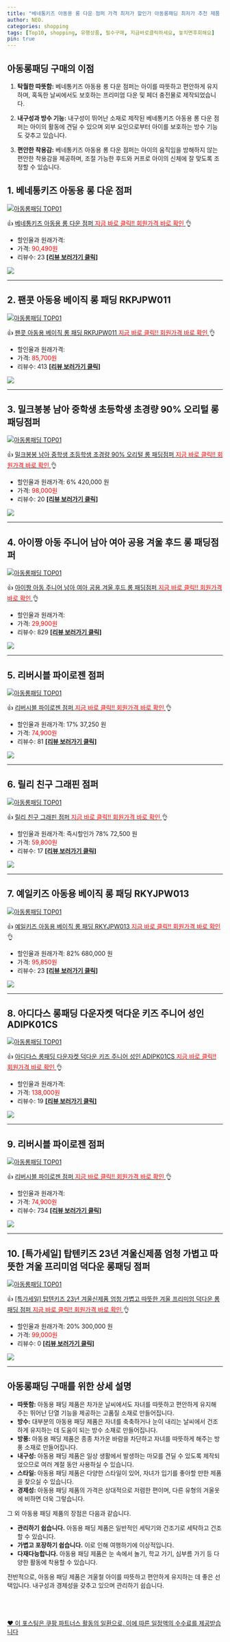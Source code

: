 ```yaml
---
title: "베네통키즈 아동용 롱 다운 점퍼 가격 최저가 할인가 아동롱패딩 최저가 추천 제품 비교"
author: NEO.
categories: shopping
tags: [Top10, shopping, 유행상품, 필수구매, 지금바로클릭하세요, 놓치면후회해요]
pin: true
---
```

## 아동롱패딩 구매의 이점
1. **탁월한 따뜻함:** 베네통키즈 아동용 롱 다운 점퍼는 아이를 따뜻하고 편안하게 유지하며, 혹독한 날씨에서도 보호하는 프리미엄 다운 및 페더 충전물로 제작되었습니다.


2. **내구성과 방수 기능:** 내구성이 뛰어난 소재로 제작된 베네통키즈 아동용 롱 다운 점퍼는 아이의 활동에 견딜 수 있으며 외부 요인으로부터 아이를 보호하는 방수 기능도 갖추고 있습니다.


3. **편안한 착용감:** 베네통키즈 아동용 롱 다운 점퍼는 아이의 움직임을 방해하지 않는 편안한 착용감을 제공하며, 조절 가능한 후드와 커프로 아이의 신체에 잘 맞도록 조정할 수 있습니다.

   

## 1. 베네통키즈 아동용 롱 다운 점퍼

[![아동롱패딩 TOP01](https://thumbnail10.coupangcdn.com/thumbnails/remote/490x490ex/image/retail/images/1537519349190206-4fcd180a-7c7f-4047-91d4-d76ee8f6064c.jpg)](https://link.coupang.com/re/AFFSDP?lptag=AF3617701&subid=GithubCoopas&pageKey=7669889981&traceid=V0-153&itemId=20457444453&vendorItemId=87537415001)


👍 [베네통키즈 아동용 롱 다운 점퍼 <font color=red> 지금 바로 클릭!! 회원가격 바로 확인 </font> ](https://link.coupang.com/re/AFFSDP?lptag=AF3617701&subid=GithubCoopas&pageKey=7669889981&traceid=V0-153&itemId=20457444453&vendorItemId=87537415001) 👌 


- 할인율과 원래가격: 
- 가격: <span style='color:red'>90,490원</span>
- 리뷰수: 23  [**[리뷰 보러가기 클릭]**](https://link.coupang.com/re/AFFSDP?lptag=AF3617701&subid=GithubCoopas&pageKey=7669889981&traceid=V0-153&itemId=20457444453&vendorItemId=87537415001)

[![](/discount_price.png)](https://link.coupang.com/re/AFFSDP?lptag=AF3617701&subid=GithubCoopas&pageKey=7669889981&traceid=V0-153&itemId=20457444453&vendorItemId=87537415001)

---


   

## 2. 팬콧 아동용 베이직 롱 패딩 RKPJPW011

[![아동롱패딩 TOP01](https://thumbnail7.coupangcdn.com/thumbnails/remote/490x490ex/image/retail/images/2023/11/05/11/8/6009ccf4-3dd0-43cd-ba0a-a223d79ca752.jpg)](https://link.coupang.com/re/AFFSDP?lptag=AF3617701&subid=GithubCoopas&pageKey=7702353565&traceid=V0-153&itemId=20600927806&vendorItemId=87675658609)


👍 [팬콧 아동용 베이직 롱 패딩 RKPJPW011 <font color=red> 지금 바로 클릭!! 회원가격 바로 확인 </font> ](https://link.coupang.com/re/AFFSDP?lptag=AF3617701&subid=GithubCoopas&pageKey=7702353565&traceid=V0-153&itemId=20600927806&vendorItemId=87675658609) 👌 


- 할인율과 원래가격: 
- 가격: <span style='color:red'>85,700원</span>
- 리뷰수: 413  [**[리뷰 보러가기 클릭]**](https://link.coupang.com/re/AFFSDP?lptag=AF3617701&subid=GithubCoopas&pageKey=7702353565&traceid=V0-153&itemId=20600927806&vendorItemId=87675658609)

[![](/discount_price.png)](https://link.coupang.com/re/AFFSDP?lptag=AF3617701&subid=GithubCoopas&pageKey=7702353565&traceid=V0-153&itemId=20600927806&vendorItemId=87675658609)

---


   

## 3. 밀크봉봉 남아 중학생 초등학생 초경량 90% 오리털 롱 패딩점퍼

[![아동롱패딩 TOP01](https://thumbnail8.coupangcdn.com/thumbnails/remote/490x490ex/image/vendor_inventory/a825/bfd8b947f43cbe2ced75d24d43a722fbc09a787a4f872693fab1e3a26201.jpg)](https://link.coupang.com/re/AFFSDP?lptag=AF3617701&subid=GithubCoopas&pageKey=7692751620&traceid=V0-153&itemId=20576054432&vendorItemId=87651266382)


👍 [밀크봉봉 남아 중학생 초등학생 초경량 90% 오리털 롱 패딩점퍼 <font color=red> 지금 바로 클릭!! 회원가격 바로 확인 </font> ](https://link.coupang.com/re/AFFSDP?lptag=AF3617701&subid=GithubCoopas&pageKey=7692751620&traceid=V0-153&itemId=20576054432&vendorItemId=87651266382) 👌 


- 할인율과 원래가격: 6%  420,000   원
- 가격: <span style='color:red'>98,000원</span>
- 리뷰수: 20  [**[리뷰 보러가기 클릭]**](https://link.coupang.com/re/AFFSDP?lptag=AF3617701&subid=GithubCoopas&pageKey=7692751620&traceid=V0-153&itemId=20576054432&vendorItemId=87651266382)

[![](/discount_price.png)](https://link.coupang.com/re/AFFSDP?lptag=AF3617701&subid=GithubCoopas&pageKey=7692751620&traceid=V0-153&itemId=20576054432&vendorItemId=87651266382)

---


   

## 4. 아이짱 아동 주니어 남아 여아 공용 겨울 후드 롱 패딩점퍼

[![아동롱패딩 TOP01](https://thumbnail9.coupangcdn.com/thumbnails/remote/490x490ex/image/vendor_inventory/6413/5cc965cc12cb02c241432d17c3b8f40ba3387c04bfe0b9e63fb8a4d74852.jpg)](https://link.coupang.com/re/AFFSDP?lptag=AF3617701&subid=GithubCoopas&pageKey=7728453937&traceid=V0-153&itemId=20760838767&vendorItemId=87830982566)


👍 [아이짱 아동 주니어 남아 여아 공용 겨울 후드 롱 패딩점퍼 <font color=red> 지금 바로 클릭!! 회원가격 바로 확인 </font> ](https://link.coupang.com/re/AFFSDP?lptag=AF3617701&subid=GithubCoopas&pageKey=7728453937&traceid=V0-153&itemId=20760838767&vendorItemId=87830982566) 👌 


- 할인율과 원래가격: 
- 가격: <span style='color:red'>29,900원</span>
- 리뷰수: 829  [**[리뷰 보러가기 클릭]**](https://link.coupang.com/re/AFFSDP?lptag=AF3617701&subid=GithubCoopas&pageKey=7728453937&traceid=V0-153&itemId=20760838767&vendorItemId=87830982566)

[![](/discount_price.png)](https://link.coupang.com/re/AFFSDP?lptag=AF3617701&subid=GithubCoopas&pageKey=7728453937&traceid=V0-153&itemId=20760838767&vendorItemId=87830982566)

---


   

## 5. 리버시블 파이로젠 점퍼

[![아동롱패딩 TOP01](https://thumbnail9.coupangcdn.com/thumbnails/remote/490x490ex/image/vendor_inventory/16d9/c0351683be1dfed5efdbea49c490866d373c92feeaf1543765684b6a2221.jpg)](https://link.coupang.com/re/AFFSDP?lptag=AF3617701&subid=GithubCoopas&pageKey=7772075264&traceid=V0-153&itemId=20984875856&vendorItemId=87299607348)


👍 [리버시블 파이로젠 점퍼 <font color=red> 지금 바로 클릭!! 회원가격 바로 확인 </font> ](https://link.coupang.com/re/AFFSDP?lptag=AF3617701&subid=GithubCoopas&pageKey=7772075264&traceid=V0-153&itemId=20984875856&vendorItemId=87299607348) 👌 


- 할인율과 원래가격: 17%  37,250   원
- 가격: <span style='color:red'>74,900원</span>
- 리뷰수: 81  [**[리뷰 보러가기 클릭]**](https://link.coupang.com/re/AFFSDP?lptag=AF3617701&subid=GithubCoopas&pageKey=7772075264&traceid=V0-153&itemId=20984875856&vendorItemId=87299607348)

[![](/discount_price.png)](https://link.coupang.com/re/AFFSDP?lptag=AF3617701&subid=GithubCoopas&pageKey=7772075264&traceid=V0-153&itemId=20984875856&vendorItemId=87299607348)

---


   

## 6. 릴리 친구 그래핀 점퍼

[![아동롱패딩 TOP01](https://thumbnail7.coupangcdn.com/thumbnails/remote/490x490ex/image/vendor_inventory/844b/38ab11a499795418a39aef846a149602eb2a15ac26c28c4c1805e612f1f6.jpg)](https://link.coupang.com/re/AFFSDP?lptag=AF3617701&subid=GithubCoopas&pageKey=7621823337&traceid=V0-153&itemId=20209312382&vendorItemId=87299445870)


👍 [릴리 친구 그래핀 점퍼 <font color=red> 지금 바로 클릭!! 회원가격 바로 확인 </font> ](https://link.coupang.com/re/AFFSDP?lptag=AF3617701&subid=GithubCoopas&pageKey=7621823337&traceid=V0-153&itemId=20209312382&vendorItemId=87299445870) 👌 


- 할인율과 원래가격: 즉시할인가 78%  72,500   원
- 가격: <span style='color:red'>59,800원</span>
- 리뷰수: 17  [**[리뷰 보러가기 클릭]**](https://link.coupang.com/re/AFFSDP?lptag=AF3617701&subid=GithubCoopas&pageKey=7621823337&traceid=V0-153&itemId=20209312382&vendorItemId=87299445870)

[![](/discount_price.png)](https://link.coupang.com/re/AFFSDP?lptag=AF3617701&subid=GithubCoopas&pageKey=7621823337&traceid=V0-153&itemId=20209312382&vendorItemId=87299445870)

---


   

## 7. 예일키즈 아동용 베이직 롱 패딩 RKYJPW013

[![아동롱패딩 TOP01](https://thumbnail8.coupangcdn.com/thumbnails/remote/490x490ex/image/retail/images/1571795583143633-36c3137a-97be-4c9e-b26f-437ee0313b2f.jpg)](https://link.coupang.com/re/AFFSDP?lptag=AF3617701&subid=GithubCoopas&pageKey=7696311724&traceid=V0-153&itemId=20635128190&vendorItemId=87709038214)


👍 [예일키즈 아동용 베이직 롱 패딩 RKYJPW013 <font color=red> 지금 바로 클릭!! 회원가격 바로 확인 </font> ](https://link.coupang.com/re/AFFSDP?lptag=AF3617701&subid=GithubCoopas&pageKey=7696311724&traceid=V0-153&itemId=20635128190&vendorItemId=87709038214) 👌 


- 할인율과 원래가격: 82%  680,000   원
- 가격: <span style='color:red'>95,850원</span>
- 리뷰수: 23  [**[리뷰 보러가기 클릭]**](https://link.coupang.com/re/AFFSDP?lptag=AF3617701&subid=GithubCoopas&pageKey=7696311724&traceid=V0-153&itemId=20635128190&vendorItemId=87709038214)

[![](/discount_price.png)](https://link.coupang.com/re/AFFSDP?lptag=AF3617701&subid=GithubCoopas&pageKey=7696311724&traceid=V0-153&itemId=20635128190&vendorItemId=87709038214)

---


   

## 8. 아디다스 롱패딩 다운자켓 덕다운 키즈 주니어 성인 ADIPK01CS

[![아동롱패딩 TOP01](https://thumbnail7.coupangcdn.com/thumbnails/remote/490x490ex/image/vendor_inventory/707a/c0881be79c71dc7e4c7958a48e58b4cebc953509368ce406b77fbe0c0a70.jpg)](https://link.coupang.com/re/AFFSDP?lptag=AF3617701&subid=GithubCoopas&pageKey=4760898561&traceid=V0-153&itemId=6065906407&vendorItemId=73362699465)


👍 [아디다스 롱패딩 다운자켓 덕다운 키즈 주니어 성인 ADIPK01CS <font color=red> 지금 바로 클릭!! 회원가격 바로 확인 </font> ](https://link.coupang.com/re/AFFSDP?lptag=AF3617701&subid=GithubCoopas&pageKey=4760898561&traceid=V0-153&itemId=6065906407&vendorItemId=73362699465) 👌 


- 할인율과 원래가격: 
- 가격: <span style='color:red'>138,000원</span>
- 리뷰수: 19  [**[리뷰 보러가기 클릭]**](https://link.coupang.com/re/AFFSDP?lptag=AF3617701&subid=GithubCoopas&pageKey=4760898561&traceid=V0-153&itemId=6065906407&vendorItemId=73362699465)

[![](/discount_price.png)](https://link.coupang.com/re/AFFSDP?lptag=AF3617701&subid=GithubCoopas&pageKey=4760898561&traceid=V0-153&itemId=6065906407&vendorItemId=73362699465)

---


   

## 9. 리버시블 파이로젠 점퍼

[![아동롱패딩 TOP01](https://thumbnail9.coupangcdn.com/thumbnails/remote/490x490ex/image/vendor_inventory/5179/7414c37c3809a8433938f16888ffdab84c3ab161f14111398b3cf4c5ecce.jpg)](https://link.coupang.com/re/AFFSDP?lptag=AF3617701&subid=GithubCoopas&pageKey=7772075264&traceid=V0-153&itemId=20984875859&vendorItemId=87299607319)


👍 [리버시블 파이로젠 점퍼 <font color=red> 지금 바로 클릭!! 회원가격 바로 확인 </font> ](https://link.coupang.com/re/AFFSDP?lptag=AF3617701&subid=GithubCoopas&pageKey=7772075264&traceid=V0-153&itemId=20984875859&vendorItemId=87299607319) 👌 


- 할인율과 원래가격: 
- 가격: <span style='color:red'>74,900원</span>
- 리뷰수: 734  [**[리뷰 보러가기 클릭]**](https://link.coupang.com/re/AFFSDP?lptag=AF3617701&subid=GithubCoopas&pageKey=7772075264&traceid=V0-153&itemId=20984875859&vendorItemId=87299607319)

[![](/discount_price.png)](https://link.coupang.com/re/AFFSDP?lptag=AF3617701&subid=GithubCoopas&pageKey=7772075264&traceid=V0-153&itemId=20984875859&vendorItemId=87299607319)

---


   

## 10. [특가세일] 탑텐키즈 23년 겨울신제품 엄청 가볍고 따뜻한 겨울 프리미엄 덕다운 롱패딩 점퍼

[![아동롱패딩 TOP01](https://thumbnail6.coupangcdn.com/thumbnails/remote/490x490ex/image/vendor_inventory/b91c/3acd88d11260fce8a31e74e4ff824e74aed93bb14827a214d4070bc8c4c5.jpg)](https://link.coupang.com/re/AFFSDP?lptag=AF3617701&subid=GithubCoopas&pageKey=7107397271&traceid=V0-153&itemId=17757616403&vendorItemId=84921969040)


👍 [[특가세일] 탑텐키즈 23년 겨울신제품 엄청 가볍고 따뜻한 겨울 프리미엄 덕다운 롱패딩 점퍼 <font color=red> 지금 바로 클릭!! 회원가격 바로 확인 </font> ](https://link.coupang.com/re/AFFSDP?lptag=AF3617701&subid=GithubCoopas&pageKey=7107397271&traceid=V0-153&itemId=17757616403&vendorItemId=84921969040) 👌 


- 할인율과 원래가격: 20%  300,000   원
- 가격: <span style='color:red'>99,000원</span>
- 리뷰수: 0  [**[리뷰 보러가기 클릭]**](https://link.coupang.com/re/AFFSDP?lptag=AF3617701&subid=GithubCoopas&pageKey=7107397271&traceid=V0-153&itemId=17757616403&vendorItemId=84921969040)

[![](/discount_price.png)](https://link.coupang.com/re/AFFSDP?lptag=AF3617701&subid=GithubCoopas&pageKey=7107397271&traceid=V0-153&itemId=17757616403&vendorItemId=84921969040)

---
## 아동롱패딩 구매를 위한 상세 설명
* **따뜻함:** 아동용 패딩 제품은 차가운 날씨에서도 자녀를 따뜻하고 편안하게 유지해 주는 뛰어난 단열 기능을 제공하는 고품질 소재로 만들어집니다.
* **방수:** 대부분의 아동용 패딩 제품은 자녀를 축축하거나 눈이 내리는 날씨에서 건조하게 유지하는 데 도움이 되는 방수 소재로 만들어집니다.
* **방풍:** 아동용 패딩 제품은 종종 차가운 바람을 차단하고 자녀를 따뜻하게 해주는 방풍 소재로 만들어집니다.
* **내구성:** 아동용 패딩 제품은 일상 생활에서 발생하는 마모를 견딜 수 있도록 제작되었으므로 여러 계절 동안 사용하실 수 있습니다.
* **스타일:** 아동용 패딩 제품은 다양한 스타일이 있어, 자녀가 입기를 좋아할 만한 제품을 찾으실 수 있습니다.
* **경제성:** 아동용 패딩 제품의 가격은 상대적으로 저렴한 편이며, 다른 유형의 겨울옷에 비하면 더욱 그렇습니다.

그 외 아동용 패딩 제품의 장점은 다음과 같습니다.

* **관리하기 쉽습니다.** 아동용 패딩 제품은 일반적인 세탁기와 건조기로 세탁하고 건조할 수 있습니다.
* **가볍고 포장하기 쉽습니다.** 이로 인해 여행하기에 이상적입니다.
* **다재다능합니다.** 아동용 패딩 제품은 눈 속에서 놀기, 학교 가기, 심부름 가기 등 다양한 활동에 착용할 수 있습니다.

전반적으로, 아동용 패딩 제품은 겨울철 아이를 따뜻하고 편안하게 유지하는 데 좋은 선택입니다. 내구성과 경제성을 갖추고 있으며 관리하기 쉽습니다.<br><br><br><br><br> [ ❤  이 포스팅은 쿠팡 파트너스 활동의 일환으로, 이에 따른 일정액의 수수료를 제공받습니다](https://link.coupang.com/a/bcEFyh)